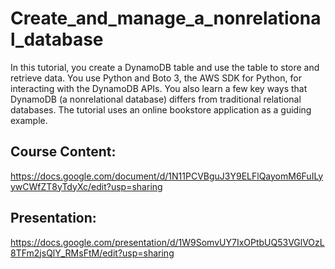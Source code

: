 # Create_and_manage_a_nonrelational_database
In this tutorial, you create a DynamoDB table and use the table to store and retrieve data. You use Python and Boto 3, the AWS SDK for Python, for interacting with the DynamoDB APIs. You also learn a few key ways that DynamoDB (a nonrelational database) differs from traditional relational databases. The tutorial uses an online bookstore application as a guiding example.

## Course Content:
https://docs.google.com/document/d/1N11PCVBguJ3Y9ELFlQayomM6FuILyywCWfZT8yTdyXc/edit?usp=sharing

## Presentation:
https://docs.google.com/presentation/d/1W9SomvUY7IxOPtbUQ53VGlVOzL8TFm2jsQlY_RMsFtM/edit?usp=sharing
